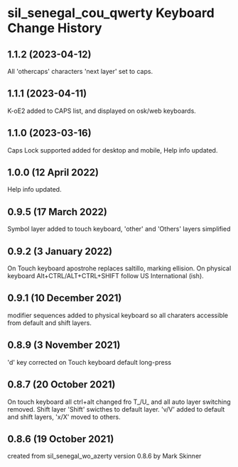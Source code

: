 sil_senegal_cou_qwerty Keyboard Change History
==========================================

1.1.2 (2023-04-12)
------------------------
All 'othercaps' characters 'next layer' set to caps.

1.1.1 (2023-04-11)
------------------------
K-oE2 added to CAPS list, and displayed on osk/web keyboards.

1.1.0 (2023-03-16)
------------------------
Caps Lock supported added for desktop and mobile, Help info updated.

1.0.0 (12 April 2022)
------------------------
Help info updated.

0.9.5 (17 March 2022)
------------------------
Symbol layer added to touch keyboard, 'other' and 'Others' layers simplified

0.9.2 (3 January 2022)
------------------------
On Touch keyboard apostrohe replaces saltillo, marking ellision. On physical keyboard Alt+CTRL/ALT+CTRL+SHIFT follow US International (ish).

0.9.1 (10 December 2021)
------------------------
modifier sequences added to physical keyboard so all charaters accessible from default and shift layers.

0.8.9 (3 November 2021)
------------------------
'd' key corrected on Touch keyboard default long-press

0.8.7 (20 October 2021)
------------------------
On touch keyboard all ctrl+alt changed fro T_/U_ and all auto layer switching removed.
Shift layer 'Shift' swicthes to default layer.
'v/V' added to default and shift layers, 'x/X' moved to others.

0.8.6 (19 October 2021)
------------------------
created from sil_senegal_wo_azerty version 0.8.6 by Mark Skinner
